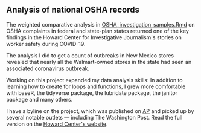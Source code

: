 ## Analysis of national OSHA records

The weighted comparative analysis in [OSHA_investigation_samples.Rmd](https://github.com/sahanasjay/data_journalism_portfolio/blob/main/OSHA_investigation_examples/OSHA_investigation_samples.Rmd) on OSHA complaints in federal and state-plan states returned one of the key findings in the Howard Center for Investigative Journalism's stories on worker safety during COVID-19.

The analysis I did to get a count of outbreaks in New Mexico stores revealed that nearly all the Walmart-owned stores in the state had seen an associated coronavirus outbreak.

Working on this project expanded my data analysis skills: In addition to learning how to create for loops and functions, I grew more comfortable with baseR, the tidyverse package, the lubridate package, the janitor package and many others.

I have a byline on the project, which was published on [AP](https://apnews.com/article/coronavirus-pandemic-health-business-caf5e31d883a18deae6cd367a5ee8978) and picked up by several notable outlets — including The Washington Post. Read the full version on the [Howard Center's website](https://cnsmaryland.org/2021/05/12/as-walmart-sales-soared-workers-got-scant-covid-19-protection-from-osha/).
